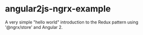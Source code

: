 # angular2js-ngrx-example
A very simple "hello world" introduction to the Redux pattern using '@ngrx/store' and Angular 2.
